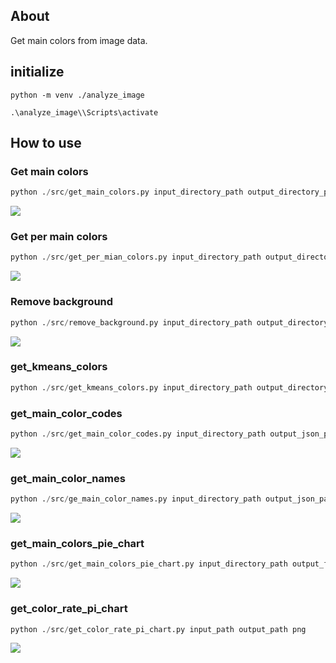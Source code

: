 ## About

Get main colors from image data.

## initialize

```
python -m venv ./analyze_image
```

```
.\analyze_image\\Scripts\activate
```

## How to use

### Get main colors

```python
python ./src/get_main_colors.py input_directory_path output_directory_path exe
```

![](https://github.com/szgk/anylyze_image.py/blob/main/images/main_color.png)

### Get per main colors

```python
python ./src/get_per_mian_colors.py input_directory_path output_directory_path
```

![](https://github.com/szgk/anylyze_image.py/blob/main/images/per_main_colors.png)

### Remove background

```python
python ./src/remove_background.py input_directory_path output_directory_path exe
```

![](https://github.com/szgk/anylyze_image.py/blob/main/images/remove_background.png)

### get_kmeans_colors

```python
python ./src/get_kmeans_colors.py input_directory_path output_directory_path kmeans_num
```

### get_main_color_codes

```python
python ./src/get_main_color_codes.py input_directory_path output_json_path
```

![](https://github.com/szgk/anylyze_image.py/blob/main/images/mian_color_codes.png)

### get_main_color_names

```python
python ./src/ge_main_color_names.py input_directory_path output_json_path exe
```

![](https://github.com/szgk/anylyze_image.py/blob/main/images/main_color_names.png)

### get_main_colors_pie_chart

```python
python ./src/get_main_colors_pie_chart.py input_directory_path output_file_path exe
```

![](https://github.com/szgk/anylyze_image.py/blob/main/images/main_colors_pie_chart.png)

### get_color_rate_pi_chart

```python
python ./src/get_color_rate_pi_chart.py input_path output_path png
```

![](https://github.com/szgk/anylyze_image.py/blob/main/images/color_rate_pi_chart.png)

